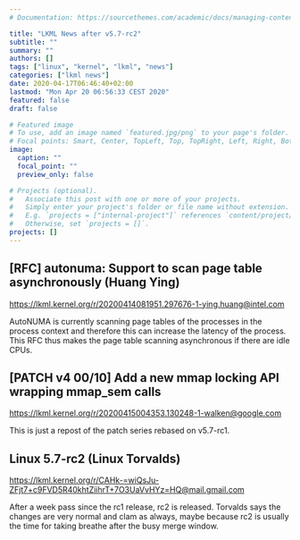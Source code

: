 ```yaml
---
# Documentation: https://sourcethemes.com/academic/docs/managing-content/

title: "LKML News after v5.7-rc2"
subtitle: ""
summary: ""
authors: []
tags: ["linux", "kernel", "lkml", "news"]
categories: ["lkml news"]
date: 2020-04-17T06:46:40+02:00
lastmod: "Mon Apr 20 06:56:33 CEST 2020"
featured: false
draft: false

# Featured image
# To use, add an image named `featured.jpg/png` to your page's folder.
# Focal points: Smart, Center, TopLeft, Top, TopRight, Left, Right, BottomLeft, Bottom, BottomRight.
image:
  caption: ""
  focal_point: ""
  preview_only: false

# Projects (optional).
#   Associate this post with one or more of your projects.
#   Simply enter your project's folder or file name without extension.
#   E.g. `projects = ["internal-project"]` references `content/project/deep-learning/index.md`.
#   Otherwise, set `projects = []`.
projects: []
---
```


[RFC] autonuma: Support to scan page table asynchronously (Huang Ying)
----------------------------------------------------------------------

https://lkml.kernel.org/r/20200414081951.297676-1-ying.huang@intel.com

AutoNUMA is currently scanning page tables of the processes in the process
context and therefore this can increase the latency of the process.  This RFC
thus makes the page table scanning asynchronous if there are idle CPUs.


[PATCH v4 00/10] Add a new mmap locking API wrapping mmap_sem calls
-------------------------------------------------------------------

https://lkml.kernel.org/r/20200415004353.130248-1-walken@google.com

This is just a repost of the patch series rebased on v5.7-rc1.


Linux 5.7-rc2 (Linux Torvalds)
------------------------------

https://lkml.kernel.org/r/CAHk-=wiQsJu-ZFjt7+c9FVD5R40khtZiihrT+7O3UaVvHYz=HQ@mail.gmail.com

After a week pass since the rc1 release, rc2 is released.  Torvalds says the
changes are very normal and clam as always, maybe because rc2 is usually the
time for taking breathe after the busy merge window.
